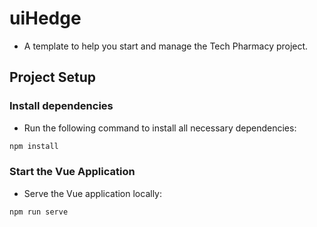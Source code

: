 # uiHedge

- A template to help you start and manage the Tech Pharmacy project.

## Project Setup

### Install dependencies

- Run the following command to install all necessary dependencies:

```sh
npm install
```

### Start the Vue Application

- Serve the Vue application locally:

```sh
npm run serve
```
